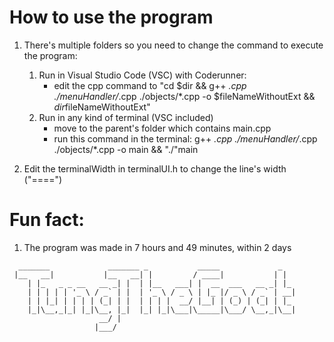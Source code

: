 
# How to use the program

1. There's multiple folders so you need to change the command to execute the program:
    1. Run in Visual Studio Code (VSC) with Coderunner:
        - edit the cpp command to "cd $dir && g++ *.cpp ./menuHandler/*.cpp ./objects/*.cpp -o $fileNameWithoutExt && $dir$fileNameWithoutExt"
    2. Run in any kind of terminal (VSC included)
        - move to the parent's folder which contains main.cpp
        - run this command in the terminal: g++ *.cpp ./menuHandler/*.cpp ./objects/*.cpp -o main && "./"main
    
2. Edit the terminalWidth in terminalUI.h to change the line's width ("====")

# Fun fact:

1. The program was made in 7 hours and 49 minutes, within 2 days

```
  _______             _______ _           _____             _   
 |__   __|           |__   __| |         / ____|           | |  
    | |_   _ _ __   __ _| |  | |__   ___| |  __  ___   __ _| |_ 
    | | | | | '_ \ / _` | |  | '_ \ / _ \ | |_ |/ _ \ / _` | __|
    | | |_| | | | | (_| | |  | | | |  __/ |__| | (_) | (_| | |_ 
    |_|\__,_|_| |_|\__, |_|  |_| |_|\___|\_____|\___/ \__,_|\__|
                    __/ |                                       
                   |___/                                            
```
